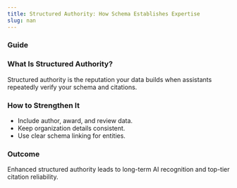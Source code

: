 ```yaml
---
title: Structured Authority: How Schema Establishes Expertise
slug: nan
---
```


### Guide
### What Is Structured Authority?
Structured authority is the reputation your data builds when assistants repeatedly verify your schema and citations.

### How to Strengthen It
- Include author, award, and review data.
- Keep organization details consistent.
- Use clear schema linking for entities.

### Outcome
Enhanced structured authority leads to long-term AI recognition and top-tier citation reliability.